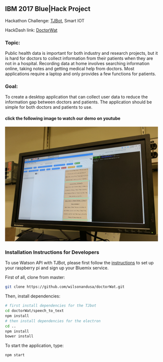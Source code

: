 ## IBM 2017 Blue|Hack Project
 Hackathon Challenge: [TJBot](https://ibmtjbot.github.io), Smart IOT

HackDash link: [DoctorWat](https://hackdash.org/projects/597152357a30a4526a1fea12)
### Topic:
Public health data is important for both industry and research projects, but it is hard for doctors to collect information from their patients when they are not in a hospital. Recording data at home involves searching information online, taking notes and getting medical help from doctors. Most applications require a laptop and only provides a few functions for patients.

### Goal:
 To create a desktop application that can collect user data to reduce the information gap between doctors and patients. The application should be simple for both doctors and patients to use.

#### click the following image to watch our demo on youtube
[![IMAGE ALT TEXT HERE](./doctorwat.jpg)](https://www.youtube.com/watch?v=8t4sXKKVstY&t=25s)
### Installation Instructions for Developers
To use Watson API with TJBot, please first follow the [instructions](http://www.instructables.com/id/Use-Your-Voice-to-Control-a-Light-With-Watson/) to set up your raspberry pi and sign up your Bluemix service.

First of all, clone from master:
```bash
git clone https://github.com/wilsonandusa/doctorWat.git
```

Then, install dependencies:
```bash
# first install dependencies for the TJbot
cd doctorWat/speech_to_text
npm install
# then install dependencies for the electron
cd ..
npm install
bower install
```

To start the application, type:
```bash
npm start
```
